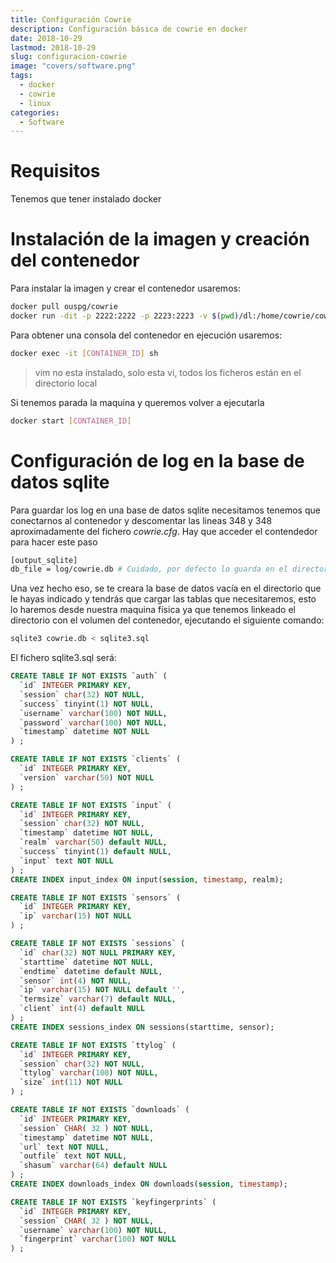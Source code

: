 ```yaml
---
title: Configuración Cowrie
description: Configuración básica de cowrie en docker
date: 2018-10-29
lastmod: 2018-10-29
slug: configuracion-cowrie
image: "covers/software.png"
tags:
  - docker
  - cowrie
  - linux
categories:
  - Software
---
```




# Requisitos

Tenemos que tener instalado docker



# Instalación de la imagen y creación del contenedor

Para instalar la imagen y crear el contenedor usaremos:


```bash
docker pull ouspg/cowrie
docker run -dit -p 2222:2222 -p 2223:2223 -v $(pwd)/dl:/home/cowrie/cowrie/dl -v $(pwd)/log:/home/cowrie/cowrie/log ouspg/cowrie
```


Para obtener una consola del contenedor en ejecución usaremos:

```bash
docker exec -it [CONTAINER_ID] sh
```

> vim no esta instalado, solo esta vi, todos los ficheros están en el directorio local



Si tenemos parada la maquina y queremos volver a ejecutarla 

```bash
docker start [CONTAINER_ID]
```



# Configuración de log en la base de datos sqlite

Para guardar los log en una base de datos sqlite necesitamos tenemos que conectarnos al contenedor y descomentar las lineas 348 y 348 aproximadamente del fichero _cowrie.cfg_. Hay que acceder el contendedor para hacer este paso

```bash
[output_sqlite]                                                   
db_file = log/cowrie.db # Cuidado, por defecto lo guarda en el directorio local no el log
```

Una vez hecho eso, se te creara la base de datos vacía en el directorio que le hayas indicado y tendrás que cargar las tablas que necesitaremos, esto lo haremos desde nuestra maquina física ya que tenemos linkeado el directorio con el volumen del contenedor, ejecutando el siguiente comando:

```bash
sqlite3 cowrie.db < sqlite3.sql
```


El fichero sqlite3.sql será:

```sql
CREATE TABLE IF NOT EXISTS `auth` (
  `id` INTEGER PRIMARY KEY,
  `session` char(32) NOT NULL,
  `success` tinyint(1) NOT NULL,
  `username` varchar(100) NOT NULL,
  `password` varchar(100) NOT NULL,
  `timestamp` datetime NOT NULL
) ;

CREATE TABLE IF NOT EXISTS `clients` (
  `id` INTEGER PRIMARY KEY,
  `version` varchar(50) NOT NULL
) ;

CREATE TABLE IF NOT EXISTS `input` (
  `id` INTEGER PRIMARY KEY,
  `session` char(32) NOT NULL,
  `timestamp` datetime NOT NULL,
  `realm` varchar(50) default NULL,
  `success` tinyint(1) default NULL,
  `input` text NOT NULL
) ;
CREATE INDEX input_index ON input(session, timestamp, realm);

CREATE TABLE IF NOT EXISTS `sensors` (
  `id` INTEGER PRIMARY KEY,
  `ip` varchar(15) NOT NULL
) ;

CREATE TABLE IF NOT EXISTS `sessions` (
  `id` char(32) NOT NULL PRIMARY KEY,
  `starttime` datetime NOT NULL,
  `endtime` datetime default NULL,
  `sensor` int(4) NOT NULL,
  `ip` varchar(15) NOT NULL default '',
  `termsize` varchar(7) default NULL,
  `client` int(4) default NULL
) ;
CREATE INDEX sessions_index ON sessions(starttime, sensor);

CREATE TABLE IF NOT EXISTS `ttylog` (
  `id` INTEGER PRIMARY KEY,
  `session` char(32) NOT NULL,
  `ttylog` varchar(100) NOT NULL,
  `size` int(11) NOT NULL
) ;

CREATE TABLE IF NOT EXISTS `downloads` (
  `id` INTEGER PRIMARY KEY,
  `session` CHAR( 32 ) NOT NULL,
  `timestamp` datetime NOT NULL,
  `url` text NOT NULL,
  `outfile` text NOT NULL,
  `shasum` varchar(64) default NULL
) ;
CREATE INDEX downloads_index ON downloads(session, timestamp);

CREATE TABLE IF NOT EXISTS `keyfingerprints` (
  `id` INTEGER PRIMARY KEY,
  `session` CHAR( 32 ) NOT NULL,
  `username` varchar(100) NOT NULL,
  `fingerprint` varchar(100) NOT NULL
) ;
```


